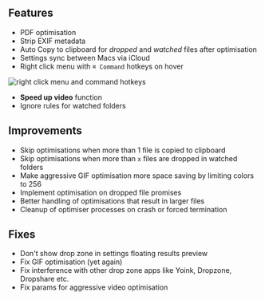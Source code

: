 ## Features

- PDF optimisation
- Strip EXIF metadata
- Auto Copy to clipboard for *dropped* and *watched* files after optimisation
- Settings sync between Macs via iCloud
- Right click menu with `⌘ Command` hotkeys on hover

![right click menu and command hotkeys](https://files.lowtechguys.com/CleanShot-003742-Wednesday-21-29.jpeg)

- **Speed up video** function
- Ignore rules for watched folders

## Improvements

- Skip optimisations when more than 1 file is copied to clipboard
- Skip optimisations when more than `x` files are dropped in watched folders
- Make aggressive GIF optimisation more space saving by limiting colors to 256
- Implement optimisation on dropped file promises
- Better handling of optimisations that result in larger files
- Cleanup of optimiser processes on crash or forced termination


## Fixes

- Don't show drop zone in settings floating results preview
- Fix GIF optimisation (yet again)
- Fix interference with other drop zone apps like Yoink, Dropzone, Dropshare etc.
- Fix params for aggressive video optimisation
